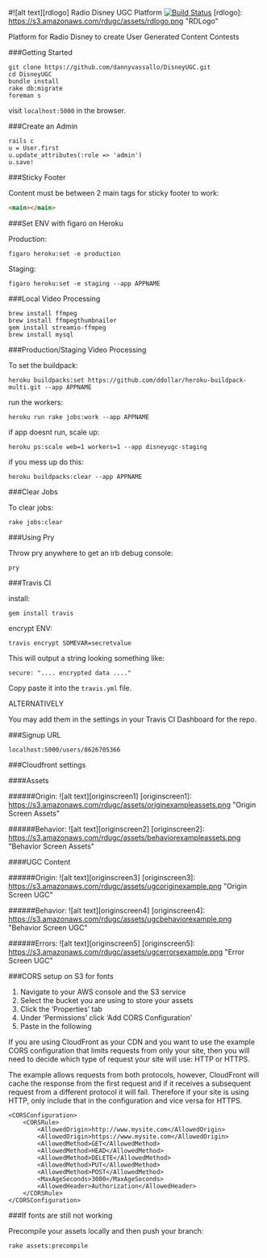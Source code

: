 #![alt text][rdlogo] Radio Disney UGC Platform
[![Build Status](https://travis-ci.org/dannyvassallo/DisneyUGC.svg)](https://travis-ci.org/dannyvassallo/DisneyUGC)
[rdlogo]: https://s3.amazonaws.com/rdugc/assets/rdlogo.png "RDLogo"


Platform for Radio Disney to create User Generated Content Contests

###Getting Started
```
git clone https://github.com/dannyvassallo/DisneyUGC.git
cd DisneyUGC
bundle install
rake db:migrate
foreman s
```
visit ```localhost:5000``` in the browser.

###Create an Admin
```shell
rails c
u = User.first
u.update_attributes(:role => 'admin')
u.save!
```

###Sticky Footer

Content must be between 2 main tags for sticky footer to work:
```html
<main></main>
```

###Set ENV with figaro on Heroku

Production:
```shell
figaro heroku:set -e production
```
Staging:
```shell
figaro heroku:set -e staging --app APPNAME
```

###Local Video Processing

```shell
brew install ffmpeg
brew install ffmpegthumbnailer
gem install streamio-ffmpeg
brew install mysql
```

###Production/Staging Video Processing

To set the buildpack:
```shell
heroku buildpacks:set https://github.com/ddollar/heroku-buildpack-multi.git --app APPNAME
```
run the workers:
```
heroku run rake jobs:work --app APPNAME
```

if app doesnt run, scale up:
```
heroku ps:scale web=1 workers=1 --app disneyugc-staging
```

if you mess up do this:
```shell
heroku buildpacks:clear --app APPNAME
```

###Clear Jobs

To clear jobs:
```
rake jobs:clear
```

###Using Pry

Throw pry anywhere to get an irb debug console:
```
pry
```

###Travis CI

install:
```
gem install travis
```

encrypt ENV:
```
travis encrypt SOMEVAR=secretvalue
```
This will output a string looking something like:
```
secure: ".... encrypted data ...."
```
Copy paste it into the ```travis.yml``` file.

ALTERNATIVELY

You may add them in the settings in your Travis CI Dashboard for the repo.

###Signup URL
```
localhost:5000/users/8626705366
```
###Cloudfront settings

####Assets

######Origin:
![alt text][originscreen1]
[originscreen1]: https://s3.amazonaws.com/rdugc/assets/originexampleassets.png "Origin Screen Assets"

######Behavior:
![alt text][originscreen2]
[originscreen2]: https://s3.amazonaws.com/rdugc/assets/behaviorexampleassets.png "Behavior Screen Assets"

####UGC Content

######Origin:
![alt text][originscreen3]
[originscreen3]: https://s3.amazonaws.com/rdugc/assets/ugcoriginexample.png "Origin Screen UGC"

######Behavior:
![alt text][originscreen4]
[originscreen4]: https://s3.amazonaws.com/rdugc/assets/ugcbehaviorexample.png "Behavior Screen UGC"

######Errors:
![alt text][originscreen5]
[originscreen5]: https://s3.amazonaws.com/rdugc/assets/ugcerrorsexample.png "Error Screen UGC"

###CORS setup on S3 for fonts

1. Navigate to your AWS console and the S3 service
2. Select the bucket you are using to store your assets
3. Click the ‘Properties’ tab
4. Under ‘Permissions’ click ‘Add CORS Configuration’
5. Paste in the following

If you are using CloudFront as your CDN and you want to use the example CORS configuration that limits requests from only your site, then you will need to decide which type of request your site will use: HTTP or HTTPS.

The example allows requests from both protocols, however, CloudFront will cache the response from the first request and if it receives a subsequent request from a different protocol it will fail. Therefore if your site is using HTTP, only include that in the configuration and vice versa for HTTPS.

```
<CORSConfiguration>
    <CORSRule>
        <AllowedOrigin>http://www.mysite.com</AllowedOrigin>
        <AllowedOrigin>https://www.mysite.com</AllowedOrigin>
        <AllowedMethod>GET</AllowedMethod>
        <AllowedMethod>HEAD</AllowedMethod>
        <AllowedMethod>DELETE</AllowedMethod>
        <AllowedMethod>PUT</AllowedMethod>
        <AllowedMethod>POST</AllowedMethod>
        <MaxAgeSeconds>3000</MaxAgeSeconds>
        <AllowedHeader>Authorization</AllowedHeader>
    </CORSRule>
</CORSConfiguration>
```

###If fonts are still not working

Precompile your assets locally and then push your branch:

```
rake assets:precompile
```
